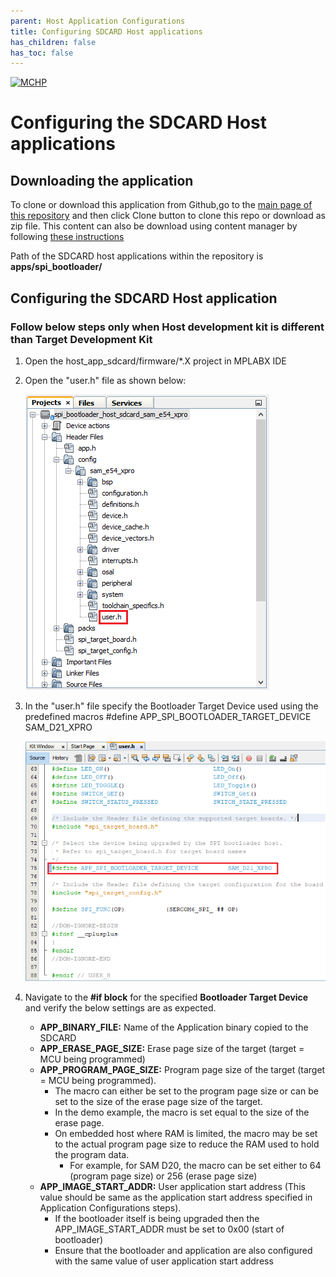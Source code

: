 ```yaml
---
parent: Host Application Configurations
title: Configuring SDCARD Host applications
has_children: false
has_toc: false
---
```


[![MCHP](https://www.microchip.com/ResourcePackages/Microchip/assets/dist/images/logo.png)](https://www.microchip.com)

# Configuring the SDCARD Host applications

## Downloading the application

To clone or download this application from Github,go to the [main page of this repository](https://github.com/Microchip-MPLAB-Harmony/bootloader_apps_spi) and then click Clone button to clone this repo or download as zip file. This content can also be download using content manager by following [these instructions](https://github.com/Microchip-MPLAB-Harmony/contentmanager/wiki)

Path of the SDCARD host applications within the repository is **apps/spi_bootloader/**

## Configuring the SDCARD Host application

### Follow below steps only when Host development kit is different than Target Development Kit

1. Open the host_app_sdcard/firmware/*.X project in MPLABX IDE

2. Open the "user.h" file as shown below:

    ![spi_bootloader_host_app_sdcard_user_ide](../../spi_bootloader/docs/images/spi_bootloader_host_app_sdcard_user_ide.png)

3. In the "user.h" file specify the Bootloader Target Device used using the predefined macros
       #define APP_SPI_BOOTLOADER_TARGET_DEVICE     SAM_D21_XPRO

    ![spi_bootloader_host_app_nvm_user_config](../../spi_bootloader/docs/images/spi_bootloader_host_app_sdcard_user_config.png)

4. Navigate to the **#if block** for the specified **Bootloader Target Device** and verify the below settings are as expected.

    - **APP_BINARY_FILE:** Name of the Application binary copied to the SDCARD
    - **APP_ERASE_PAGE_SIZE:** Erase page size of the target (target = MCU being programmed)
    - **APP_PROGRAM_PAGE_SIZE:** Program page size of the target (target = MCU being programmed).
        - The macro can either be set to the program page size or can be set to the size of the erase page size of the target.
        - In the demo example, the macro is set equal to the size of the erase page.
        - On embedded host where RAM is limited, the macro may be set to the actual program page size to reduce the RAM used to hold the program data.
            - For example, for SAM D20, the macro can be set either to 64 (program page size) or 256 (erase page size)
    - **APP_IMAGE_START_ADDR:** User application start address (This value should be same as the application start address specified in Application Configurations steps).
        - If the bootloader itself is being upgraded then the APP_IMAGE_START_ADDR must be set to 0x00 (start of bootloader)
        - Ensure that the bootloader and application are also configured with the same value of user application start address

